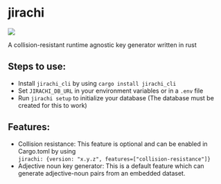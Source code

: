 # jirachi
<a href="https://crates.io/crates/jirachi"><img src=https://img.shields.io/badge/crates.io-v0.1.2-orange></a>

[ci]: https://crates.io/crates/jirachi
A collision-resistant runtime agnostic key generator written in rust

## Steps to use:
- Install `jirachi_cli` by using `cargo install jirachi_cli`
- Set `JIRACHI_DB_URL` in your environment variables or in a `.env` file
- Run `jirachi setup` to initialize your database (The database must be created for this to work)

## Features:
- Collision resistance: This feature is optional and can be enabled in Cargo.toml by using <br/>
`jirachi: {version: "x.y.z", features=["collision-resistance"]}`
- Adjective noun key generator: This is a default feature which can generate adjective-noun pairs from an embedded dataset.
